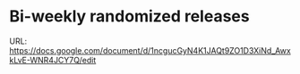 # Bi-weekly randomized releases

URL: https://docs.google.com/document/d/1ncgucGyN4K1JAQt9ZO1D3XiNd_AwxkLvE-WNR4JCY7Q/edit
